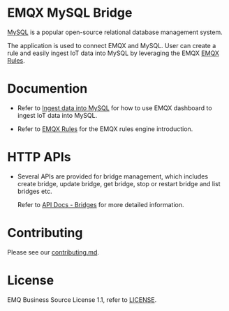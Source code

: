 # EMQX MySQL Bridge

[MySQL](https://github.com/MySQL/MySQL) is a popular open-source relational database
management system.

The application is used to connect EMQX and MySQL.
User can create a rule and easily ingest IoT data into MySQL by leveraging
the EMQX [EMQX Rules](https://docs.emqx.com/en/enterprise/v5.0/data-integration/rules.html).


# Documention

- Refer to [Ingest data into MySQL](https://docs.emqx.com/en/enterprise/v5.0/data-integration/data-bridge-mysql.html)
  for how to use EMQX dashboard to ingest IoT data into MySQL.

- Refer to [EMQX Rules](https://docs.emqx.com/en/enterprise/v5.0/data-integration/rules.html)
  for the EMQX rules engine introduction.


# HTTP APIs

- Several APIs are provided for bridge management, which includes create bridge,
  update bridge, get bridge, stop or restart bridge and list bridges etc.

  Refer to [API Docs - Bridges](https://docs.emqx.com/en/enterprise/v5.0/admin/api-docs.html#tag/Bridges)
  for more detailed information.


# Contributing

Please see our [contributing.md](../../CONTRIBUTING.md).


# License

EMQ Business Source License 1.1, refer to [LICENSE](BSL.txt).
